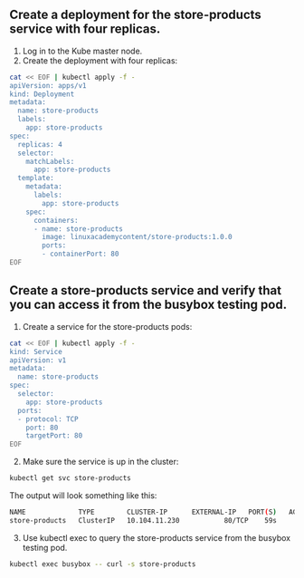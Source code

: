 ## Create a deployment for the store-products service with four replicas.
1. Log in to the Kube master node.
2. Create the deployment with four replicas:
```sh
cat << EOF | kubectl apply -f -
apiVersion: apps/v1
kind: Deployment
metadata:
  name: store-products
  labels:
    app: store-products
spec:
  replicas: 4
  selector:
    matchLabels:
      app: store-products
  template:
    metadata:
      labels:
        app: store-products
    spec:
      containers:
      - name: store-products
        image: linuxacademycontent/store-products:1.0.0
        ports:
        - containerPort: 80
EOF
```
## Create a store-products service and verify that you can access it from the busybox testing pod.
1. Create a service for the store-products pods:
```sh
cat << EOF | kubectl apply -f -
kind: Service
apiVersion: v1
metadata:
  name: store-products
spec:
  selector:
    app: store-products
  ports:
  - protocol: TCP
    port: 80
    targetPort: 80
EOF
```
2. Make sure the service is up in the cluster:
```sh
kubectl get svc store-products
```
The output will look something like this:
```sh
NAME             TYPE        CLUSTER-IP      EXTERNAL-IP   PORT(S)   AGE
store-products   ClusterIP   10.104.11.230           80/TCP    59s
```
3. Use kubectl exec to query the store-products service from the busybox testing pod.
```sh
kubectl exec busybox -- curl -s store-products
```
